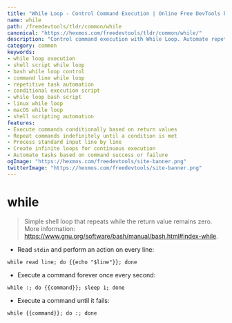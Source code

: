 ```yaml
---
title: "While Loop - Control Command Execution | Online Free DevTools by Hexmos"
name: while
path: /freedevtools/tldr/common/while
canonical: "https://hexmos.com/freedevtools/tldr/common/while/"
description: "Control command execution with While Loop. Automate repetitive tasks and create conditional execution flows using shell scripting. Free online tool, no registration required."
category: common
keywords:
- while loop execution
- shell script while loop
- bash while loop control
- command line while loop
- repetitive task automation
- conditional execution script
- while loop bash script
- linux while loop
- macOS while loop
- shell scripting automation
features:
- Execute commands conditionally based on return values
- Repeat commands indefinitely until a condition is met
- Process standard input line by line
- Create infinite loops for continuous execution
- Automate tasks based on command success or failure
ogImage: "https://hexmos.com/freedevtools/site-banner.png"
twitterImage: "https://hexmos.com/freedevtools/site-banner.png"
---
```


# while

> Simple shell loop that repeats while the return value remains zero.
> More information: <https://www.gnu.org/software/bash/manual/bash.html#index-while>.

- Read `stdin` and perform an action on every line:

`while read line; do {{echo "$line"}}; done`

- Execute a command forever once every second:

`while :; do {{command}}; sleep 1; done`

- Execute a command until it fails:

`while {{command}}; do :; done`

